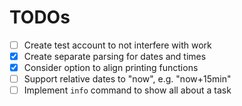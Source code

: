 # TODOs

- [ ] Create test account to not interfere with work
- [X] Create separate parsing for dates and times
- [X] Consider option to align printing functions
- [ ] Support relative dates to "now", e.g. "now+15min"
- [ ] Implement `info` command to show all about a task
